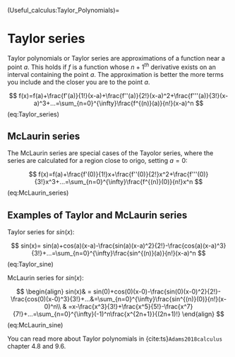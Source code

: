 (Useful_calculus:Taylor_Polynomials)=
# Taylor series

Taylor polynomials or Taylor series are approximations of a function near a point $a$. This holds if  $f$ is a function whose $n+1^{th}$ derivative exists on an interval containing the point $a$. The approximation is better the more terms you include and the closer you are to the point $a$. 

$$
f(x)=f(a)+\frac{f'(a)}{1!}(x-a)+\frac{f''(a)}{2!}(x-a)^2+\frac{f'''(a)}{3!}(x-a)^3+...=\sum_{n=0}^{\infty}\frac{f^{(n)}(a)}{n!}(x-a)^n
$$ (eq:Taylor_series)

## McLaurin series
The McLaurin series are special cases of the Tayolor series, where the series are calculated for a region close to origo, setting $a=0$:

$$
f(x)=f(a)+\frac{f'(0)}{1!}x+\frac{f''(0)}{2!}x^2+\frac{f'''(0)}{3!}x^3+...=\sum_{n=0}^{\infty}\frac{f^{(n)}(0)}{n!}x^n
$$ (eq:McLaurin_series)

## Examples of Taylor and McLaurin series
Taylor series for $sin(x)$:

$$
sin(x)= sin(a)+cos(a)(x-a)-\frac{sin(a)(x-a)^2}{2!}-\frac{cos(a)(x-a)^3}{3!}+...=\sum_{n=0}^{\infty}\frac{sin^{(n)}(a)}{n!}(x-a)^n
$$ (eq:Taylor_sine)

McLaurin series for $sin(x)$:

$$
\begin{align}
sin(x)& = sin(0)+cos(0)(x-0)-\frac{sin(0)(x-0)^2}{2!}-\frac{cos(0)(x-0)^3}{3!}+...&=\sum_{n=0}^{\infty}\frac{sin^{(n)}(0)}{n!}(x-0)^n\\
& =x-\frac{x^3}{3!}+\frac{x^5}{5!}-\frac{x^7}{7!}+...=\sum_{n=0}^{\infty}(-1)^n\frac{x^{2n+1}}{(2n+1)!}
\end{align}
$$ (eq:McLaurin_sine)

You can read more about Taylor polynomials in {cite:ts}`Adams2018calculus` chapter 4.8 and 9.6.

